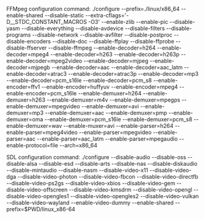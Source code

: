 FFMpeg configuration command:
./configure --prefix=./linux/x86_64 --enable-shared --disable-static --extra-cflags='-D__STDC_CONSTANT_MACROS -O3' --enable-zlib --enable-pic --disable-yasm --disable-everything --disable-avdevice --disable-filters --disable-programs --disable-network --disable-avfilter --disable-postproc --disable-encoders --disable-doc --disable-ffplay --disable-ffprobe --disable-ffserver --disable-ffmpeg --enable-decoder=h264 --enable-decoder=mpeg4 --enable-decoder=h263 --enable-decoder=h263p --enable-decoder=mpeg2video --enable-decoder=mjpeg --enable-decoder=mjpegb --enable-decoder=aac --enable-decoder=aac_latm --enable-decoder=atrac3 --enable-decoder=atrac3p --enable-decoder=mp3 --enable-decoder=pcm_s16le --enable-decoder=pcm_s8 --enable-encoder=ffv1 --enable-encoder=huffyuv --enable-encoder=mpeg4 --enable-encoder=pcm_s16le --enable-demuxer=h264 --enable-demuxer=h263 --enable-demuxer=m4v --enable-demuxer=mpegps --enable-demuxer=mpegvideo --enable-demuxer=avi --enable-demuxer=mp3 --enable-demuxer=aac --enable-demuxer=pmp --enable-demuxer=oma --enable-demuxer=pcm_s16le --enable-demuxer=pcm_s8 --enable-demuxer=wav --enable-muxer=avi --enable-parser=h264 --enable-parser=mpeg4video --enable-parser=mpegvideo --enable-parser=aac --enable-parser=aac_latm --enable-parser=mpegaudio --enable-protocol=file --arch=x86_64

SDL configuration command:
./configure --disable-audio --disable-oss --disable-alsa --disable-esd --disable-arts --disable-nas --disable-diskaudio --disable-mintaudio --disable-nasm --disable-video-x11 --disable-video-dga --disable-video-photon --disable-video-fbcon --disable-video-directfb --disable-video-ps2gs --disable-video-xbios --disable-video-gem --disable-video-offscreen --disable-video-kmsdrm --disable-video-opengl --disable-video-opengles1 --disable-video-opengles2 --disable-video-vulkan --disable-video-wayland --enable-video-dummy --enable-shared --prefix=$PWD/linux_x86-64 
